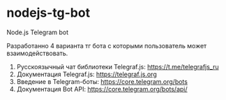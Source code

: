 # nodejs-tg-bot
Node.js Telegram bot

Разработанно 4 варианта тг бота с которыми пользователь может взаимодействовать.

1. Русскоязычный чат библиотеки Telegraf.js: https://t.me/telegrafjs_ru
2. Документация Telegraf.js: https://telegraf.js.org
3. Введение в Telegram-боты: https://core.telegram.org/bots
4. Документация Bot API: https://core.telegram.org/bots/api/ 

